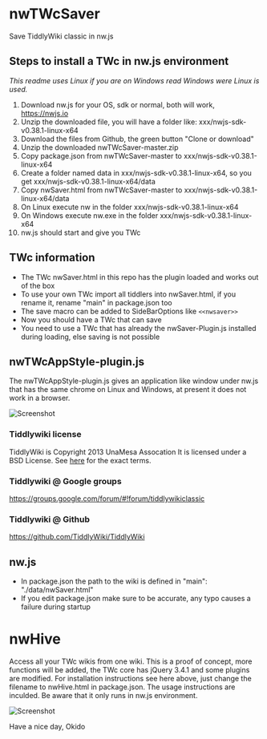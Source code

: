 # nwTWcSaver
Save TiddlyWiki classic in nw.js

## Steps to install a TWc in nw.js environment

*This readme uses Linux if you are on Windows read Windows were Linux is used.*

1. Download nw.js for your OS, sdk or normal, both will work, https://nwjs.io 
2. Unzip the downloaded file, you will have a folder like: xxx/nwjs-sdk-v0.38.1-linux-x64 
3. Download the files from Github, the green button "Clone or download"
4. Unzip the downloaded nwTWcSaver-master.zip 
5. Copy package.json from nwTWcSaver-master to xxx/nwjs-sdk-v0.38.1-linux-x64
6. Create a folder named data in xxx/nwjs-sdk-v0.38.1-linux-x64, so you get xxx/nwjs-sdk-v0.38.1-linux-x64/data
7. Copy nwSaver.html from nwTWcSaver-master to xxx/nwjs-sdk-v0.38.1-linux-x64/data
8. On Linux execute nw in the folder xxx/nwjs-sdk-v0.38.1-linux-x64
9. On Windows execute nw.exe in the folder xxx/nwjs-sdk-v0.38.1-linux-x64
10. nw.js should start and give you TWc

## TWc information
* The TWc nwSaver.html in this repo has the plugin loaded and works out of the box
* To use your own TWc import all tiddlers into nwSaver.html, if you rename it, rename "main" in package.json too
* The save macro can be added to SideBarOptions like ```<<nwsaver>>```
* Now you should have a TWc that can save
* You need to use a TWc that has already the nwSaver-Plugin.js installed during loading, else saving is not possible

## nwTWcAppStyle-plugin.js
The nwTWcAppStyle-plugin.js gives an application like window under nw.js that has the same chrome on Linux and Windows, at present it does not work in a browser.

![Screenshot](https://github.com/nwOkido/nwTWcSaver/blob/master/Images/TWcScreen.png)

### Tiddlywiki license
TiddlyWiki is Copyright 2013 UnaMesa Assocation
It is licensed under a BSD License. See [here](https://github.com/TiddlyWiki/tiddlywiki/blob/master/html/copyright.txt) for the exact terms.

### Tiddlywiki @ Google groups
https://groups.google.com/forum/#!forum/tiddlywikiclassic
### Tiddlywiki @ Github
https://github.com/TiddlyWiki/TiddlyWiki

## nw.js
* In package.json the path to the wiki is defined in "main": "./data/nwSaver.html"
* If you edit package.json make sure to be accurate, any typo causes a failure during startup

# nwHive
Access all your TWc wikis from one wiki.
This is a proof of concept, more functions will be added, the TWc core has jQuery 3.4.1 and some plugins are modified.
For installation instructions see here above, just change the filename to nwHive.html in package.json.
The usage instructions are inculded.
Be aware that it only runs in nw.js environment.

![Screenshot](https://github.com/nwOkido/nwTWcSaver/blob/master/Images/nwHive.png)



Have a nice day, Okido
